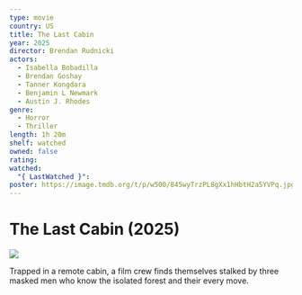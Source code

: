 ```yaml
---
type: movie
country: US
title: The Last Cabin
year: 2025
director: Brendan Rudnicki
actors:
  - Isabella Bobadilla
  - Brendan Goshay
  - Tanner Kongdara
  - Benjamin L Newmark
  - Austin J. Rhodes
genre:
  - Horror
  - Thriller
length: 1h 20m
shelf: watched
owned: false
rating:
watched:
  "{ LastWatched }":
poster: https://image.tmdb.org/t/p/w500/845wyTrzPL8gXx1hHbtH2a5YVPq.jpg
---
```


# The Last Cabin (2025)

![](https://image.tmdb.org/t/p/w500/845wyTrzPL8gXx1hHbtH2a5YVPq.jpg)

Trapped in a remote cabin, a film crew finds themselves stalked by three masked men who know the isolated forest and their every move.

